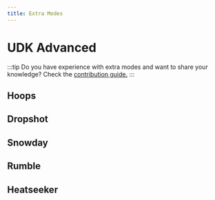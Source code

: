```yaml
---
title: Extra Modes
---
```

# UDK Advanced

:::tip
Do you have experience with extra modes and want to share your knowledge? Check the [contribution guide.](../../more/contribute)
:::

## Hoops <Badge text="not finished" type="warning"/>

## Dropshot <Badge text="not finished" type="warning"/>

## Snowday <Badge text="not finished" type="warning"/>

## Rumble <Badge text="not finished" type="warning"/>

## Heatseeker <Badge text="not finished" type="warning"/>
